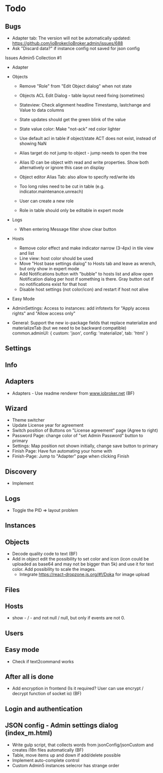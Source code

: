 # Todo

## Bugs
- Adapter tab: The version will not be automatically updated: https://github.com/ioBroker/ioBroker.admin/issues/688
- Ask "Discard data?" if instance config not saved for json config

Issues Admin5 Collection #1
<!-- * Intro
  * Camera tile delete missing -->

<!-- * Expert Settings:
  * Log: Move the "+" buttons to bottom of the page
  * Log: Change accordion title of log entries to other background color -->

* Adapter
  <!-- * Tile view: add Github logo (in front of installed version) -->
<!-- * Both views: Update All dialog: move select all/none to right to be "over" the other checkboxes - Add tooltip: "Select/Unselect all"   -->
  <!-- * Check logic of command dialog:  -->
<!--   
    - if command dialog is closed, is running is still set
    - If command dialog is in background, next install just opens this dialog and do nothing. -->
  
<!-- * Adapter Update Dialog: Only show "Dependency list" when at least one dep is not met -->
* Objects
  * Remove "Role" from "Edit Object dialog" when not state
  * Objects ACL Edit Dialog - table layout need fixing (sometimes)
  * Stateview: Check alignment headline Timestamp, lastchange and Value to data columns
  * State updates should get the green blink of the value
  * State value color: Make "not-ack" red color lighter
  * Use default acl in table if object/state ACT does not exist, instead of showing NaN
    
  * Alias target do not jump to object - jump needs to open the tree
  * Alias ID can be object with read and write properties. Show both alternatively or ignore this case on display
  * Object editor Alias Tab: also allow to specify red/write ids
    
  * Too long roles need to be cut in table (e.g. indicator.maintenance.unreach)
  * User can create a new role 

  * Role in table should only be editable in expert mode

* Logs
  * When entering Message filter show clear button

* Hosts
  * Remove color effect and make indicator narrow (3-4px) in tile view and list
  * Line view: host color should be used
  * Move "Host base settings dialog" to Hosts tab and leave as wrench, but only show in expert mode
  * Add Notifications button with "bubble" to hosts list and allow open Notification dialog per host if something is there. Gray button out if no notifications exist for that host
  * Disable host settings (not color/icon) and restart if host not alive

* Easy Mode

* AdminSettings: Access to instances: add infotexts for  "Apply access rights" and "Allow access only"

* General: Support the new io-package fields that replace materialize and materializeTab (but we need to be backward compatible)
  common.adminUI: {
  custom: 'json',
  config: 'materialize',
  tab: 'html'
  }

## Settings
  
## Info

## Adapters
- Adapters - Use readme renderer from www.iobroker.net (BF)

## Wizard
  * Theme switcher
  * Update License year for agreement
  * Switch position of Buttons on "License agreement" page (Agree to right)
  * Password Page: change color of "set Admin Password" button to primary
  * Settings: Map position not shown initially, change save button to primary
  * Finish Page: Have fun automating your home with <ioBroker-name logo>
  * Finish-Page: Jump to "Adapter" page when clicking Finish

## Discovery
- Implement

## Logs
- Toggle the PID => layout problem

## Instances

## Objects
- Decode quality code to text (BF)
- Add in object edit the possibility to set color and icon (icon could be uploaded as base64 and may not be bigger than 5k) and use it for text color. Add possibility to scale the images.
  - Integrate https://react-dropzone.js.org/#!/Doka for image upload

## Files
## Hosts
- show - / - and not null / null, but only if events are not 0.

## Users
## Easy mode
<!-- - Show admin tabs: 
   - config => JsonConfig(jsonConfig: true),  index_m.html (materialize: true), index.html
   - admin => tab_m.html (materialize: true), tab_html -->
   - Check if text2command works

## After all is done
- Add encryption in frontend (Is it required? User can use encrypt / decrypt function of socket io) (BF)

## Login and authentication

## JSON config - Admin settings dialog (index_m.html)
- Write gulp script, that collects words from jsonConfig/jsonCustom and creates i18n files automatically (BF)
- Table, move items up and down if add/delete possible 
- Implement auto-complete control
- Custom Admin5 instances selecror has strange order